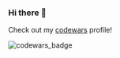 ### Hi there 👋

Check out my [codewars](https://www.codewars.com/users/Krupenz) profile!

![codewars_badge](https://www.codewars.com/users/Krupenz/badges/large)
